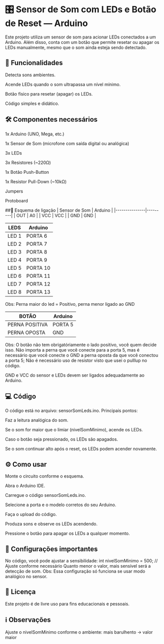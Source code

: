 # 🎛️ Sensor de Som com LEDs e Botão de Reset — Arduino
Este projeto utiliza um sensor de som para acionar LEDs conectados a um Arduino.
Além disso, conta com um botão que permite resetar ou apagar os LEDs manualmente, mesmo que o som ainda esteja sendo detectado.

## 🚀 Funcionalidades
Detecta sons ambientes.

Acende LEDs quando o som ultrapassa um nível mínimo.

Botão físico para resetar (apagar) os LEDs.

Código simples e didático.

## 🛠️ Componentes necessários
1x Arduino (UNO, Mega, etc.)

1x Sensor de Som (microfone com saída digital ou analógica)

3x LEDs

3x Resistores (~220Ω)

1x Botão Push-Button

1x Resistor Pull-Down (~10kΩ)

Jumpers

Protoboard

##🔌 Esquema de ligação
| Sensor de Som | Arduino |
|---------------|---------|
| OUT           | A0     |
| VCC           | VCC     |
| GND           | GND       |

| LEDS  | Arduino |
|--------|---------|
| LED 1   | PORTA 6     |
| LED 2    | PORTA 7     |
| LED 3    | PORTA 8       |
| LED 4  | PORTA 9       |
| LED 5   | PORTA 10      |
| LED 6   | PORTA 11     |
| LED 7        | PORTA 12 |
|  LED 8       | PORTA 13 |

Obs: Perna maior do led = Positivo, perna menor ligado ao GND

| BOTÃO  | Arduino |
|--------|---------|
| PERNA POSITIVA   | PORTA 5     |
| PERNA OPOSTA    | GND     |

Obs: O botão não tem obrigatóriamente o lado positivo, você quem decide isso. Não importa a perna que você conecte para a porta 5, mas é necessário que você conecte o GND a perna oposta da que você conectou a porta 5; Não é necessário uso de resistor visto que usei o pulllup no código.

GND e VCC do sensor e LEDs devem ser ligados adequadamente ao Arduino.

## 💻 Código
O código está no arquivo: sensorSomLeds.ino.
Principais pontos:

Faz a leitura analógica do som.

Se o som for maior que o limiar (nivelSomMinimo), acende os LEDs.

Caso o botão seja pressionado, os LEDs são apagados.

Se o som continuar alto após o reset, os LEDs podem acender novamente.

## ⚙️ Como usar
Monte o circuito conforme o esquema.

Abra o Arduino IDE.

Carregue o código sensorSomLeds.ino.

Selecione a porta e o modelo corretos do seu Arduino.

Faça o upload do código.

Produza sons e observe os LEDs acendendo.

Pressione o botão para apagar os LEDs a qualquer momento.

## 📝 Configurações importantes
No código, você pode ajustar a sensibilidade:
int nivelSomMinimo = 500; // Ajuste conforme necessário
Quanto menor o valor, mais sensível será a detecção de som.
Obs: Essa configuração só funciona se usar modo analógico no sensor.

## 📄 Licença
Este projeto é de livre uso para fins educacionais e pessoais.

## ℹ️ Observações
Ajuste o nivelSomMinimo conforme o ambiente: mais barulhento → valor maior
